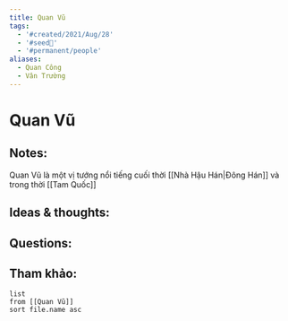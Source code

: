 ```yaml
---
title: Quan Vũ
tags:
  - '#created/2021/Aug/28'
  - '#seed🥜'
  - '#permanent/people'
aliases:
  - Quan Công
  - Vân Trường
---
```

# Quan Vũ

## Notes:
Quan Vũ là một vị tướng nổi tiếng cuối thời [[Nhà Hậu Hán|Đông Hán]] và trong thời [[Tam Quốc]]

## Ideas & thoughts:

## Questions:


## Tham khảo:
```dataview
list
from [[Quan Vũ]]
sort file.name asc
```